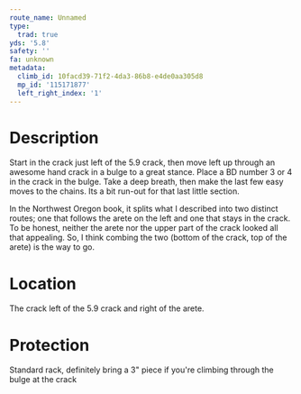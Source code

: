 ```yaml
---
route_name: Unnamed
type:
  trad: true
yds: '5.8'
safety: ''
fa: unknown
metadata:
  climb_id: 10facd39-71f2-4da3-86b8-e4de0aa305d8
  mp_id: '115171877'
  left_right_index: '1'
---
```

# Description
Start in the crack just left of the 5.9 crack, then move left up through an awesome hand crack in a bulge to a great stance. Place a BD number 3 or 4 in the crack in the bulge. Take a deep breath, then make the last few easy moves to the chains. Its a bit run-out for that last little section.

In the Northwest Oregon book, it splits what I described into two distinct routes; one that follows the arete on the left and one that stays in the crack. To be honest, neither the arete nor the upper part of the crack looked all that appealing. So, I think combing the two (bottom of the crack, top of the arete) is the way to go.

# Location
The crack left of the 5.9 crack and right of the arete.

# Protection
Standard rack, definitely bring a 3" piece if you're climbing through the bulge at the crack
